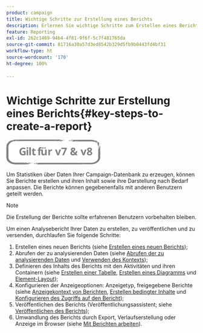 ```yaml
---
product: campaign
title: Wichtige Schritte zur Erstellung eines Berichts
description: Erlernen Sie wichtige Schritte zum Erstellen eines Berichts
feature: Reporting
exl-id: 262c1469-94b4-4f81-9f6f-5c7f481765da
source-git-commit: 81716a30a57d3ed8542b329d5fb9b0443fd4bf31
workflow-type: ht
source-wordcount: '170'
ht-degree: 100%

---
```


# Wichtige Schritte zur Erstellung eines Berichts{#key-steps-to-create-a-report}

![](../../assets/common.svg)

Um Statistiken über Daten Ihrer Campaign-Datenbank zu erzeugen, können Sie Berichte erstellen und ihren Inhalt sowie ihre Darstellung nach Bedarf anpassen. Die Berichte können gegebenenfalls mit anderen Benutzern geteilt werden.

>[!NOTE]
>
>Die Erstellung der Berichte sollte erfahrenen Benutzern vorbehalten bleiben.

Um einen Analysebericht Ihrer Daten zu erstellen, zu veröffentlichen und zu versenden, durchlaufen Sie folgende Schritte:

1. Erstellen eines neuen Berichts (siehe [Erstellen eines neuen Berichts](../../reporting/using/creating-a-new-report.md));
1. Abrufen der zu analysierenden Daten (siehe [Abrufen der zu analysierenden Daten](../../reporting/using/collecting-data-to-analyze.md) und [Verwenden des Kontexts](../../reporting/using/using-the-context.md));
1. Definieren des Inhalts des Berichts mit den Aktivitäten und ihren Containern (siehe [Erstellen einer Tabelle](../../reporting/using/creating-a-table.md), [Erstellen eines Diagramms](../../reporting/using/creating-a-chart.md) und [Element-Layout](../../reporting/using/element-layout.md));
1. Konfigurieren der Anzeigeoptionen: Anzeigetyp, freigegebene Berichte (siehe [Anzeigekontext von Berichten](../../reporting/using/configuring-access-to-the-report.md#report-display-context), [Erstellen bedingter Inhalte](../../reporting/using/defining-a-conditional-content.md) und [Konfigurieren des Zugriffs auf den Bericht](../../reporting/using/configuring-access-to-the-report.md));
1. Veröffentlichen des Berichts (Veröffentlichungsassistent; siehe [Veröffentlichen des Berichts](../../reporting/using/configuring-access-to-the-report.md#publishing-the-report));
1. Umwandlung des Berichts durch Export, Verlaufserstellung oder Anzeige im Browser (siehe [Mit Berichten arbeiten](../../reporting/using/actions-on-reports.md)).
